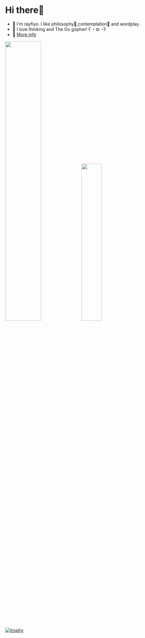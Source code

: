 # Hi there👋

- 🦕 I'm rayfiyo. I like philosophy📕,contemplation🤔 and wordplay.
- 🥰 I love thinking and The Go gopher! ʕ ◔ ϖ ◔ʔ
- 📝 [More info](https://rayfiyo.github.io)

<p align="left">
    <img width="48%" src="https://github-readme-stats.vercel.app/api?username=rayfiyo&count_private=true&show_icons=true&theme=ambient_gradient" />
    <img width="36%" src="https://github-readme-stats.vercel.app/api/top-langs/?username=rayfiyo&layout=compact&theme=ambient_gradient" />
</p>

[![trophy](https://github-profile-trophy.vercel.app/?username=rayfiyo&row=2&column=3&theme=monokai&no-bg=true&no-frame=true)](https://github.com/ryo-ma/github-profile-trophy)

<!--
**rayfiyo/rayfiyo** is a ✨ _special_ ✨ repository because its `README.md` (this file) appears on your GitHub profile.

Here are some ideas to get you started:

- 🔭 I’m currently working on ...
- 🌱 I’m currently learning ...
- 👯 I’m looking to collaborate on ...
- 🤔 I’m looking for help with ...
- 💬 Ask me about ...
- 📫 How to reach me: ...
- 😄 Pronouns: ...
- ⚡ Fun fact: ...
-->
